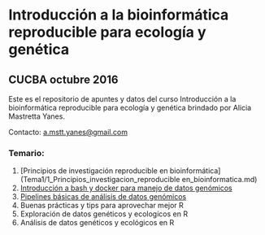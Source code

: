 # Introducción a la bioinformática reproducible para ecología y genética


## CUCBA octubre 2016


Este es el repositorio de apuntes y datos del curso Introducción a la bioinformática reproducible para ecología y genética brindado por Alicia Mastretta Yanes.

Contacto: a.mstt.yanes@gmail.com

### Temario:

1. [Principios de investigación reproducible en bioinformática](Tema1/1_Principios_investigacion_reproducible en_bioinformatica.md)
2. [Introducción a bash y docker para manejo de datos genómicos](Tema2/1_Intro_a_bash_y_docker.md)
3. [Pipelines básicas de análisis de datos genómicos](Tema3/)
4. Buenas prácticas y tips para aprovechar mejor R
5. Exploración de datos genéticos y ecologícos en R
6. Análisis de datos genéticos y ecológicos en R


